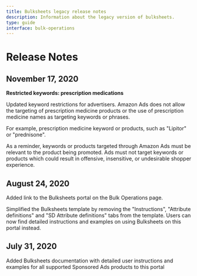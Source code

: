 ```yaml
---
title: Bulksheets legacy release notes
description: Information about the legacy version of bulksheets.
type: guide
interface: bulk-operations
---
```


# Release Notes

## November 17, 2020

**Restricted keywords: prescription medications**

Updated keyword restrictions for advertisers. Amazon Ads does not allow the targeting of prescription medicine products or the use of prescription medicine names as targeting keywords or phrases. 

For example, prescription medicine keyword or products, such as "Lipitor" or "prednisone".

As a reminder, keywords or products targeted through Amazon Ads must be relevant to the product being promoted. Ads must not target keywords or products which could result in offensive, insensitive, or undesirable shopper experience. 

## August 24, 2020

Added link to the Bulksheets portal on the Bulk Operations page. 

Simplified the Bulksheets template by removing the "Instructions", "Attribute definitions" and "SD Attribute definitions" tabs from the template. Users can now find detailed instructions and
 examples on using Bulksheets on this portal instead.


## July 31, 2020

Added Bulksheets documentation with detailed user instructions and examples for all supported Sponsored Ads products to this portal